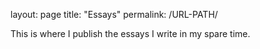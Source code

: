 layout: page
title: "Essays"
permalink: /URL-PATH/

This is where I publish the essays I write in my spare time. 
